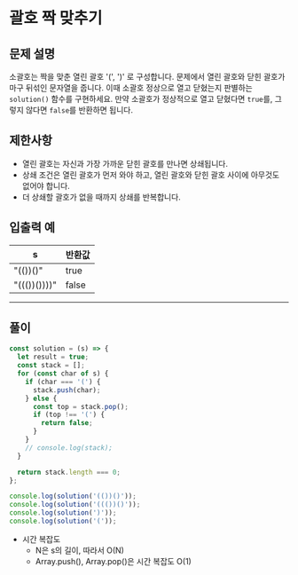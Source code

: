 # 괄호 짝 맞추기

## 문제 설명

소괄호는 짝을 맞춘 열린 괄호 '(', ')' 로 구성합니다.
문제에서 열린 괄호와 닫힌 괄호가 마구 뒤섞인 문자열을 줍니다. 이때 소괄호 정상으로 열고 닫혔는지 판별하는 `solution()` 함수를 구현하세요.
만약 소괄호가 정상적으로 열고 닫혔다면 `true`를, 그렇지 않다면 `false`를 반환하면 됩니다.

## 제한사항

- 열린 괄호는 자신과 가장 가까운 닫힌 괄호를 만나면 상쇄됩니다.
- 상쇄 조건은 열린 괄호가 먼저 와야 하고, 열린 괄호와 닫힌 괄호 사이에 아무것도 없어야 합니다.
- 더 상쇄할 괄호가 없을 때까지 상쇄를 반복합니다.

## 입출력 예

| s            | 반환값 |
| ------------ | ------ |
| "(())()"     | true   |
| "((())())))" | false  |

---

## 풀이

```js
const solution = (s) => {
  let result = true;
  const stack = [];
  for (const char of s) {
    if (char === '(') {
      stack.push(char);
    } else {
      const top = stack.pop();
      if (top !== '(') {
        return false;
      }
    }
    // console.log(stack);
  }

  return stack.length === 0;
};

console.log(solution('(())()'));
console.log(solution('((())()'));
console.log(solution(')'));
console.log(solution('('));
```

- 시간 복잡도
  - N은 s의 길이, 따라서 O(N)
  - Array.push(), Array.pop()은 시간 복잡도 O(1)

